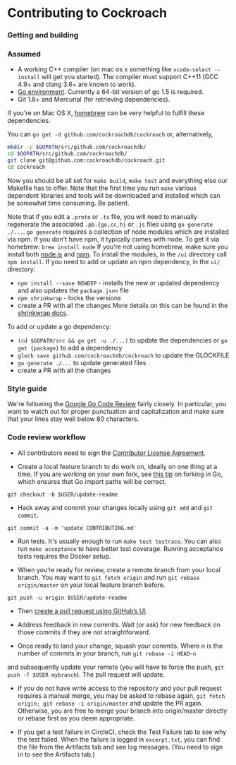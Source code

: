 # Contributing to Cockroach

### Getting and building

### Assumed
 * A working C++ compiler (on mac os x something like `xcode-select
   --install` will get you started). The compiler must support C++11
   (GCC 4.9+ and clang 3.6+ are known to work).
 * [Go environment](http://golang.org/doc/code.html). Currently a
   64-bit version of go 1.5 is required.
 * Git 1.8+ and Mercurial (for retrieving dependencies).

If you're on Mac OS X, [homebrew](http://brew.sh/) can be very helpful to fulfill these dependencies.

You can `go get -d github.com/cockroachdb/cockroach` or, alternatively,

```bash
mkdir -p $GOPATH/src/github.com/cockroachdb/
cd $GOPATH/src/github.com/cockroachdb/
git clone git@github.com:cockroachdb/cockroach.git
cd cockroach
```

Now you should be all set for `make build`, `make test` and everything else our Makefile has to
offer. Note that the first time you run `make` various dependent libraries and tools will be
downloaded and installed which can be somewhat time consuming. Be patient.

Note that if you edit a `.proto` or `.ts` file, you will need to manually regenerate the associated `.pb.{go,cc,h}` or `.js` files using `go generate ./...`.
`go generate` requires a collection of node modules which are installed via npm. If you don't have npm, it typically comes with node. To get it via homebrew:
`brew install node`
If you're not using homebrew, make sure you install both [node.js](https://nodejs.org/) and [npm](https://www.npmjs.com/).
To install the modules, in the `/ui` directory call `npm install`.
If you need to add or update an npm dependency, in the `ui/` directory:
- `npm install --save NEWDEP` - installs the new or updated dependency and also updates the `package.json` file
- `npm shrinkwrap` - locks the versions
- create a PR with all the changes
More details on this can be found in the [shrinkwrap docs](https://docs.npmjs.com/cli/shrinkwrap).

To add or update a go dependency:
- `(cd $GOPATH/src && go get -u ./...)` to update the dependencies or `go get {package}` to add a dependency
- `glock save github.com/cockroachdb/cockroach` to update the GLOCKFILE
- `go generate ./...` to update generated files
- create a PR with all the changes

### Style guide
We're following the [Google Go Code Review](https://code.google.com/p/go-wiki/wiki/CodeReviewComments) fairly closely. In particular, you want to watch out for proper punctuation and capitalization and make sure that your lines stay well below 80 characters.

### Code review workflow

+ All contributors need to sign the
  [Contributor License Agreement](https://cla-assistant.io/cockroachdb/cockroach).

+ Create a local feature branch to do work on, ideally on one thing at a time.
  If you are working on your own fork, see
  [this tip](http://blog.campoy.cat/2014/03/github-and-go-forking-pull-requests-and.html)
  on forking in Go, which ensures that Go import paths will be correct.

`git checkout -b $USER/update-readme`

+ Hack away and commit your changes locally using `git add` and `git commit`.

`git commit -a -m 'update CONTRIBUTING.md'`

+ Run tests. It's usually enough to run `make test testrace`. You can also run `make acceptance` to have better test coverage. Running acceptance tests requires the Docker setup.

+ When you’re ready for review, create a remote branch from your local branch. You may want to `git fetch origin` and run `git rebase origin/master` on your local feature branch before.

`git push -u origin $USER/update-readme`

+ Then [create a pull request using GitHub’s UI](https://help.github.com/articles/creating-a-pull-request).

+ Address feedback in new commits. Wait (or ask) for new feedback on those commits if they are not straightforward.

+ Once ready to land your change, squash your commits. Where n is the number of commits in your branch, run
`git rebase -i HEAD~n`

 and subsequently update your remote (you will have to force the push, `git push -f $USER mybranch`). The pull request will update.

+ If you do not have write access to the repository and your pull request requires a manual merge, you may be asked to rebase again,
  `git fetch origin; git rebase -i origin/master` and update the PR again. Otherwise, you are free to merge your branch into origin/master directly or rebase first as you deem appropriate.

+ If you get a test failure in CircleCI, check the Test Failure tab to see why the test failed. When the failure is logged in `excerpt.txt`, you can find the file from the Artifacts tab and see log messages. (You need to sign in to see the Artifacts tab.)
